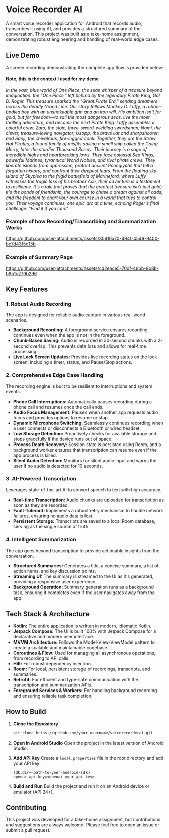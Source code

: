 # Voice Recorder AI

A smart voice recorder application for Android that records audio, transcribes it using AI, and provides a structured summary of the conversation. This project was built as a take-home assignment, demonstrating robust engineering and handling of real-world edge cases.

## Live Demo

A screen recording demonstrating the complete app flow is provided below:

#### Note, this is the context I used for my demo

_In the vast, blue world of One Piece, the seas whisper of a treasure beyond imagination: the "One Piece," left behind by the legendary Pirate King, Gol D. Roger. This treasure sparked the "Great Pirate Era," sending dreamers across the deadly Grand Line.
Our story follows Monkey D. Luffy, a rubber-bodied boy with an unshakeable grin and an iron will. His ambition isn't for gold, but for freedom—to sail the most dangerous seas, live the most thrilling adventure, and become the next Pirate King.
Luffy assembles a colorful crew: Zoro, the stoic, three-sword-wielding swordsman; Nami, the clever, treasure-loving navigator; Usopp, the brave liar and sharpshooter; and Sanji, the chivalrous, fire-legged cook. Together, they are the Straw Hat Pirates, a found family of misfits sailing a small ship called the Going Merry, later the sturdier Thousand Sunny.
Their journey is a saga of incredible highs and heartbreaking lows. They face colossal Sea Kings, powerful Marines, tyrannical World Nobles, and rival pirate crews. They liberate islands from oppression, protect ancient Poneglyphs that tell a forgotten history, and confront their deepest fears.
From the floating sky-island of Skypiea to the frigid battlefield of Marineford, where Luffy witnesses the tragic loss of his brother Ace, their adventure is a testament to resilience. It's a tale that proves that the greatest treasure isn't just gold; it's the bonds of friendship, the courage to chase a dream against all odds, and the freedom to chart your own course in a world that tries to control you. Their voyage continues, one epic arc at a time, echoing Roger's final challenge: "Find it if you can."_


### Example of how Recording/Transcribing and Summarization Works

https://github.com/user-attachments/assets/30416a70-494f-4549-9400-bc7d43f5d15b

### Example of Summary Page
 

https://github.com/user-attachments/assets/cd2eace5-70df-46bb-9b8b-b951c279b296



## Key Features

### 1. Robust Audio Recording
The app is designed for reliable audio capture in various real-world scenarios.

*   **Background Recording:** A foreground service ensures recording continues even when the app is not in the foreground.
*   **Chunk-Based Saving:** Audio is recorded in 30-second chunks with a 2-second overlap. This prevents data loss and allows for real-time processing.
*   **Live Lock Screen Updates:** Provides live recording status on the lock screen, including a timer, status, and Pause/Stop actions.

### 2. Comprehensive Edge Case Handling
The recording engine is built to be resilient to interruptions and system events.

*   **Phone Call Interruptions:** Automatically pauses recording during a phone call and resumes once the call ends.
*   **Audio Focus Management:** Pauses when another app requests audio focus and provides options to resume or stop.
*   **Dynamic Microphone Switching:** Seamlessly continues recording when a user connects or disconnects a Bluetooth or wired headset.
*   **Low Storage Detection:** Proactively checks for available storage and stops gracefully if the device runs out of space.
*   **Process Death Recovery:** Session state is persisted using Room, and a background worker ensures that transcription can resume even if the app process is killed.
*   **Silent Audio Detection:** Monitors for silent audio input and warns the user if no audio is detected for 10 seconds.

### 3. AI-Powered Transcription
Leverages state-of-the-art AI to convert speech to text with high accuracy.

*   **Real-time Transcription:** Audio chunks are uploaded for transcription as soon as they are recorded.
*   **Fault-Tolerant:** Implements a robust retry mechanism to handle network failures, ensuring no audio data is lost.
*   **Persistent Storage:** Transcripts are saved to a local Room database, serving as the single source of truth.

### 4. Intelligent Summarization
The app goes beyond transcription to provide actionable insights from the conversation.

*   **Structured Summaries:** Generates a title, a concise summary, a list of action items, and key discussion points.
*   **Streaming UI:** The summary is streamed to the UI as it's generated, providing a responsive user experience.
*   **Background Operation:** Summary generation runs as a background task, ensuring it completes even if the user navigates away from the app.

## Tech Stack & Architecture

*   **Kotlin:** The entire application is written in modern, idiomatic Kotlin.
*   **Jetpack Compose:** The UI is built 100% with Jetpack Compose for a declarative and modern user interface.
*   **MVVM Architecture:** Follows the Model-View-ViewModel pattern to create a scalable and maintainable codebase.
*   **Coroutines & Flow:** Used for managing all asynchronous operations, from recording to API calls.
*   **Hilt:** For robust dependency injection.
*   **Room:** For local, persistent storage of recordings, transcripts, and summaries.
*   **Retrofit:** For efficient and type-safe communication with the transcription and summarization APIs.
*   **Foreground Services & Workers:** For handling background recording and ensuring reliable task completion.

## How to Build

1.  **Clone the Repository**
    ```bash
    git clone https://github.com/your-username/voicerecorderai.git
    ```
2.  **Open in Android Studio**
    Open the project in the latest version of Android Studio.

3.  **Add API Key**
    Create a `local.properties` file in the root directory and add your API key:
    ```
    sdk.dir=<path-to-your-android-sdk>
    openai.api.key=<openai-your-api-key>
    ```
4.  **Build and Run**
    Build the project and run it on an Android device or emulator (API 24+).

## Contributing

This project was developed for a take-home assignment, but contributions and suggestions are always welcome. Please feel free to open an issue or submit a pull request.

